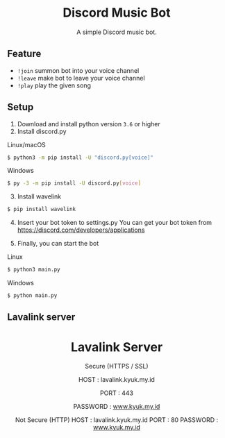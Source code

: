 <h1 align="center">Discord Music Bot</h1>
<p align="center">A simple Discord music bot.</p>

## Feature
- `!join` summon bot into your voice channel
- `!leave` make bot to leave your voice channel
- `!play` play the given song



## Setup
1. Download and install python version `3.6` or higher
2. Install discord.py

Linux/macOS
```sh
$ python3 -m pip install -U "discord.py[voice]"
```
Windows
```sh
$ py -3 -m pip install -U discord.py[voice]
```

3. Install wavelink

```sh
$ pip install wavelink
```
4. Insert your bot token to settings.py
You can get your bot token from https://discord.com/developers/applications

5. Finally, you can start the bot

Linux
```sh
$ python3 main.py
```
Windows
```sh
$ python main.py
```


## Lavalink server
<center>
<h1>Lavalink Server</h1>

Secure (HTTPS / SSL)

HOST      : lavalink.kyuk.my.id

PORT      : 443

PASSWORD  : www.kyuk.my.id

Not Secure (HTTP)
HOST      : lavalink.kyuk.my.id
PORT      : 80
PASSWORD  : www.kyuk.my.id
</center>
